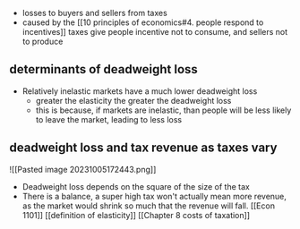 - losses to buyers and sellers from taxes
- caused by the [[10 principles of economics#4. people respond to incentives]] taxes give people incentive not to consume, and sellers not to produce
## determinants of deadweight loss
 - Relatively inelastic markets have a much lower deadweight loss 
	- greater the elasticity the greater the deadweight loss
	- this is because, if markets are inelastic, than people will be less likely to leave the market, leading to less loss
## deadweight loss and tax revenue as taxes vary
![[Pasted image 20231005172443.png]]
- Deadweight loss depends on the square of the size of the tax
- There is a balance, a super high tax won't actually mean more revenue, as the market would shrink so much that the revenue will fall.
[[Econ 1101]] [[definition of elasticity]] [[Chapter 8 costs of taxation]]